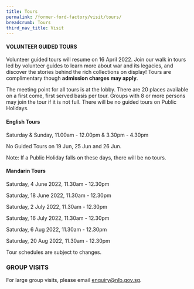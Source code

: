 ```yaml
---
title: Tours
permalink: /former-ford-factory/visit/tours/
breadcrumb: Tours
third_nav_title: Visit
---
```

#### VOLUNTEER GUIDED TOURS

Volunteer guided tours will resume on 16 April 2022.  Join our walk in tours led by volunteer guides to learn more about war and its legacies, and discover the stories behind the rich collections on display!  Tours are complimentary though **admission charges may apply**.

The meeting point for all tours is at the lobby.  There are 20 places available on a first come, first served basis per tour.  Groups with 8 or more persons may join the tour if it is not full.  There will be no guided tours on Public Holidays.  

#### **English Tours**
Saturday & Sunday, 11.00am - 12.00pm & 3.30pm - 4.30pm

No Guided Tours on 19 Jun, 25 Jun and 26 Jun.

Note: If a Public Holiday falls on these days, there will be no tours.

#### **Mandarin Tours**

Saturday, 4 June 2022, 11.30am - 12.30pm

Saturday, 18 June 2022, 11.30am - 12.30pm

Saturday, 2 July 2022, 11.30am - 12.30pm

Saturday, 16 July 2022, 11.30am - 12.30pm

Saturday, 6 Aug 2022, 11.30am - 12.30pm

Saturday, 20 Aug 2022, 11.30am - 12.30pm

Tour schedules are subject to changes.


### GROUP VISITS

For large group visits, please email enquiry@nlb.gov.sg.